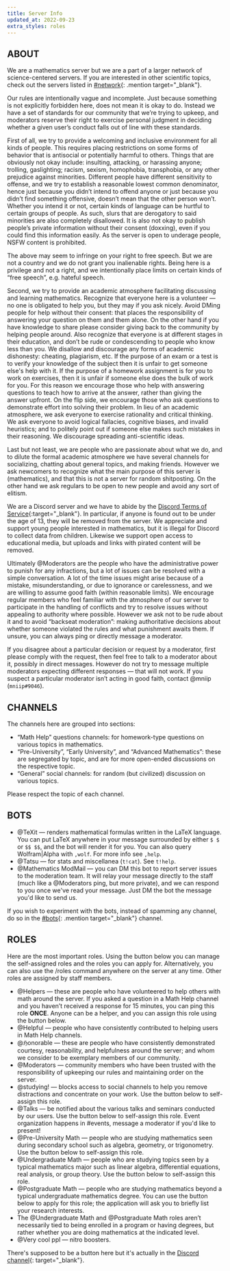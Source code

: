 ```yaml
---
title: Server Info
updated_at: 2022-09-23
extra_styles: roles
---
```


## ABOUT

We are a mathematics server but we are a part of a larger network of science-centered servers. If you are interested in other scientific topics, check out the servers listed in [#network](https://discord.com/channels/268882317391429632/406129911992942593){: .mention target="_blank"}.

Our rules are intentionally vague and incomplete. Just because something is not explicitly forbidden here, does not mean it is okay to do. Instead we have a set of standards for our community that we’re trying to upkeep, and moderators reserve their right to exercise personal judgment in deciding whether a given user’s conduct falls out of line with these standards.

First of all, we try to provide a welcoming and inclusive environment for all kinds of people. This requires placing restrictions on some forms of behavior that is antisocial or potentially harmful to others. Things that are obviously not okay include: insulting, attacking, or harassing anyone; trolling, gaslighting; racism, sexism, homophobia, transphobia, or any other prejudice against minorities. Different people have different sensitivity to offense, and we try to establish a reasonable lowest common denominator, hence just because you didn’t intend to offend anyone or just because you didn’t find something offensive, doesn’t mean that the other person won’t. Whether you intend it or not, certain kinds of language can be hurtful to certain groups of people. As such, slurs that are derogatory to said minorities are also completely disallowed. It is also not okay to publish people’s private information without their consent (doxxing), even if you could find this information easily. As the server is open to underage people, NSFW content is prohibited.

The above may seem to infringe on your right to free speech. But we are not a country and we do not grant you inalienable rights. Being here is a privilege and not a right, and we intentionally place limits on certain kinds of “free speech”, e.g. hateful speech.

Second, we try to provide an academic atmosphere facilitating discussing and learning mathematics. Recognize that everyone here is a volunteer — no one is obligated to help you, but they may if you ask nicely. Avoid DMing people for help without their consent: that places the responsibility of answering your question on them and them alone. On the other hand if you have knowledge to share please consider giving back to the community by helping people around. Also recognize that everyone is at different stages in their education, and don’t be rude or condescending to people who know less than you. We disallow and discourage any forms of academic dishonesty: cheating, plagiarism, etc. If the purpose of an exam or a test is to verify your knowledge of the subject then it is unfair to get someone else's help with it. If the purpose of a homework assignment is for you to work on exercises, then it is unfair if someone else does the bulk of work for you. For this reason we encourage those who help with answering questions to teach how to arrive at the answer, rather than giving the answer upfront. On the flip side, we encourage those who ask questions to demonstrate effort into solving their problem. In lieu of an academic atmosphere, we ask everyone to exercise rationality and critical thinking. We ask everyone to avoid logical fallacies, cognitive biases, and invalid heuristics; and to politely point out if someone else makes such mistakes in their reasoning. We discourage spreading anti-scientific ideas.

Last but not least, we are people who are passionate about what we do, and to dilute the formal academic atmosphere we have several channels for socializing, chatting about general topics, and making friends. However we ask newcomers to recognize what the main purpose of this server is (mathematics), and that this is not a server for random shitposting. On the other hand we ask regulars to be open to new people and avoid any sort of elitism.

We are a Discord server and we have to abide by the [Discord Terms of Service](https://discord.com/terms){:target="_blank"}. In particular, if anyone is found out to be under the age of 13, they will be removed from the server. We appreciate and support young people interested in mathematics, but it is illegal for Discord to collect data from children. Likewise we support open access to educational media, but uploads and links with pirated content will be removed.

Ultimately <a class="mention moderators">@Moderators</a> are the people who have the administrative power to punish for any infractions, but a lot of issues can be resolved with a simple conversation. A lot of the time issues might arise because of a mistake, misunderstanding, or due to ignorance or carelessness, and we are willing to assume good faith (within reasonable limits). We encourage regular members who feel familiar with the atmosphere of our server to participate in the handling of conflicts and try to resolve issues without appealing to authority where possible. However we ask not to be rude about it and to avoid “backseat moderation”: making authoritative decisions about whether someone violated the rules and what punishment awaits them. If unsure, you can always ping or directly message a moderator.

If you disagree about a particular decision or request by a moderator, first please comply with the request, then feel free to talk to a moderator about it, possibly in direct messages. However do not try to message multiple moderators expecting different responses — that will not work. If you suspect a particular moderator isn’t acting in good faith, contact <a class="mention">@mniip</a> (`mniip#9046`).

## CHANNELS

The channels here are grouped into sections:
 - “Math Help” questions channels: for homework-type questions on various topics in mathematics.
 - “Pre-University”, “Early University”, and “Advanced Mathematics”: these are segregated by topic, and are for more open-ended discussions on the respective topic.
 - “General” social channels: for random (but civilized) discussion on various topics.

Please respect the topic of each channel.

## BOTS

 - <a class="mention">@TeXit</a> — renders mathematical formulas written in the LaTeX language. You can put LaTeX anywhere in your message surrounded by either `$ $` or `$$ $$`, and the bot will render it for you. You can also query Wolfram\|Alpha with `,wolf`. For more info see `,help`.
 - <a class="mention">@Tatsu</a> — for stats and miscellanea (`t!cat`). See `t!help`.
 - <a class="mention">@Mathematics ModMail</a> — you can DM this bot to report server issues to the moderation team. It will relay your message directly to the staff (much like a <a class="mention moderators">@Moderators</a> ping, but more private), and we can respond to you once we've read your message. Just DM the bot the message you'd like to send us.

If you wish to experiment with the bots, instead of spamming any channel, do so in the [#bots](https://discord.com/channels/268882317391429632/488104216678760469){: .mention target="_blank"} channel.

## ROLES
Here are the most important roles. Using the button below you can manage the self-assigned roles and the roles you can apply for. Alternatively, you can also use the <a class="mention">/roles</a> command anywhere on the server at any time. Other roles are assigned by staff members.

 - <a class="mention">@Helpers</a> — these are people who have volunteered to help others with math around the server. If you asked a question in a Math Help channel and you haven’t received a response for 15 minutes, you can ping this role **ONCE**. Anyone can be a helper, and you can assign this role using the button below.
 - <a class="mention helpful">@Helpful</a> — people who have consistently contributed to helping users in Math Help channels.
 - <a class="mention honorable">@ℌonorable</a> — these are people who have consistently demonstrated courtesy, reasonability, and helpfulness around the server; and whom we consider to be exemplary members of our community.
 - <a class="mention moderators">@Moderators</a> — community members who have been trusted with the responsibility of upkeeping our rules and maintaining order on the server.
 - <a class="mention">@studying!</a> — blocks access to social channels to help you remove distractions and concentrate on your work. Use the button below to self-assign this role.
 - <a class="mention">@Talks</a> — be notified about the various talks and seminars conducted by our users. Use the button below to self-assign this role. Event organization happens in #events, message a moderator if you'd like to present!
 - <a class="mention">@Pre-University Math</a> — people who are studying mathematics seen during secondary school such as algebra, geometry, or trigonometry. Use the button below to self-assign this role.
 - <a class="mention">@Undergraduate Math</a> — people who are studying topics seen by a typical mathematics major such as linear algebra, differential equations, real analysis, or group theory. Use the button below to self-assign this role.
 - <a class="mention">@Postgraduate Math</a> — people who are studying mathematics beyond a typical undergraduate mathematics degree. You can use the button below to apply for this role; the application will ask you to briefly list your research interests.
 - The <a class="mention">@Undergraduate Math</a> and <a class="mention">@Postgraduate Math</a> roles aren’t necessarily tied to being enrolled in a program or having degrees, but rather whether you are doing mathematics at the indicated level.
 - <a class="mention booster">@Very cool ppl</a> — nitro boosters.

There's supposed to be a button here but it's actually in the [Discord channel](https://discord.com/channels/268882317391429632/525440994242461702/987801227414880296){: target="_blank"}.
